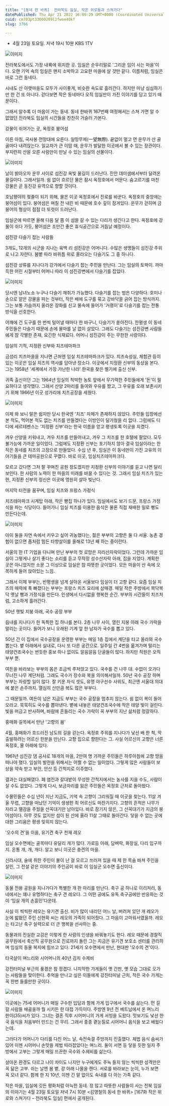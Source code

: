 ```yaml
---
title: "[동네 한 바퀴]  전라북도 임실, 작은 위로들과 스쳐가다"
datePublished: Thu Apr 21 2022 16:09:29 GMT+0000 (Coordinated Universal Time)
cuid: cm703pt33000209l2fwoe40kf
slug: 3766

---
```



- 4월 23일 토요일. 저녁 19시 10분 KBS 1TV

![이미지](https://cdn.hashnode.com/res/hashnode/image/upload/v1739255316121/167d2c0d-14d2-4e09-b805-3cb54662a1d8.jpeg)

전라북도에서도 가장 내륙에 위치한 곳. 임실은 순우리말로 '그리운 임이 사는 마을'이다. 오랜 기억 속의 임실은 왠지 소박하고 고요한 마을에 살 것만 같다. 이름처럼, 임실은 바로 그런 동네다.

시내도 산 아랫마을도 모두가 사이좋게, 비슷한 속도로 흘러간다. 하지만 마냥 심심하기만 한 건 또 아니다. 걷다보면 작은 동네마다 오직 임실만이 가진 이야기를 담고 있기 때문이다.

그래서 알수록 더 마음이 가는 동네. 동네 한바퀴 167번째 여정에서는 스쳐 가면 알 수 없었던 전라북도 임실의 시간들을 찬찬히 거슬러 가본다.

강물이 쉬어가는 곳, 옥정호 붕어섬

이른 아침, 국사봉 전망대에 오른다. 일망무제(一望無際). 끝없이 멀고 먼 운무가 산 골골마다 내려앉는다. 일교차가 큰 이맘 때, 운무가 발달한 이곳에서 볼 수 있는 장관이다. 부지런히 산을 오른 사람만이 만날 수 있는 임실의 선물이다.

![이미지](https://cdn.hashnode.com/res/hashnode/image/upload/v1739255317917/a76d0a2d-7add-4b84-ba1e-3c859d306817.jpeg)

날이 밝아오자 운무 사이로 섬진강 옥빛 물길이 드러난다. 진안 데미샘에서부터 달려온 물길이다. 그래서일까. 쉼 없이 흐르던 물은 잠시 옥정호에서 머문다. 숨고르기를 마친 강물은 곧 동진강 유역으로 향할 것이다.

호남평야의 젖줄이 되기 위해, 물은 이곳 옥정호에서 진로를 바꾼다. 옥정호의 중앙에는 붕어섬이 있다. 붕어섬은 며칠 전 내린 비 때문에 호수 깊이 잠겨있다. 운무가 걷히며 금붕어의 형상이 점점 더 또렷이 드러난다.

임실군에 따르면 올해 다음 달 쯤 이 섬을 갈 수 있는 다리가 생긴다고 한다. 옥정호에 강물이 쉬다 가듯, 붕어섬은 조만간 좋은 휴식공간으로 거듭날 예정이다.

섬진강 다슬기 잡는 사람들

3개도, 12개의 시군을 지나는 육백 리 섬진강은 어머니다. 수많은 생명들이 섬진강 주위로 나고 자란다. 봄볕 따라 바위틈 위로 올라오는 다슬기도 그 중 하나다.

섬진강 상류를 지나다가 강가에서 다슬기 잡는 주민을 만난다. 그는 임실의 토박이. 까마득한 어린 시절부터 어머니 따라 이 섬진강변에서 다슬기를 잡았다.

![이미지](https://cdn.hashnode.com/res/hashnode/image/upload/v1739255319583/63fefc2c-c592-4e0f-9291-5568ac9118f0.jpeg)

당시엔 남녀노소 누구나 다슬기 채취가 가능했다. 다슬기를 잡는 법은 다양하다. 호미나 손으로 얕은 강물을 파는 것부터, 작은 배에 도구를 묶고 강바닥을 긁어 잡는 방식까지. 그는 보통 가슴까지 올라온 장화를 신고 물속에 들어가 '거랭이'로 다슬기를 잡는 전통 방식을 선호한다.

어깨에 건 도구를 한 번씩 털어낼 때마다 한 바구니, 다슬기가 쏟아진다. 한평생 이 동네 주민들은 다슬기 때문에 손에 물마를 날 없이 살았다. 그래도 다슬기는 섬진강변 사람들에게 참 각별한 존재, 요긴한 식재료다. 어머니 섬진강이 주는 무한한 사랑이다.

임실의 기적, 지정환 신부와 치즈테마파크

금성리 치즈마을을 지나면 근처엔 임실 치즈테마파크가 있다. 치즈숙성실, 체험관 등이 있는 이곳은 임실 치즈의 역사를 담아낸 장소다. 이곳에서 지정환 신부의 동상을 본다. 그는 1958년 '세계에서 가장 가난한 나라' 한국을 찾은 벨기에 출신 신부.

귀족 출신이던 그는 1964년 임실의 척박한 농토 앞에서 무기력한 주민들에게 '돈'이 필요하다고 생각했다. 그래서 산양 2마리를 들여와 우유를 짰고, 그 우유를 오래 보존시키기 위해 1966년 이곳 성가리에 치즈공장을 세웠다.

![이미지](https://cdn.hashnode.com/res/hashnode/image/upload/v1739255321604/3b777f42-ee68-4556-9418-a4a4831ad542.jpeg)

이제 와 보니 말은 쉽지만 당시 한국엔 '치즈' 자체가 존재하지 않았다. 주민들 입장에선 본 적도, 먹어본 적도 없는 치즈를 만들겠다는 이방인이 달가웠을 리 없다. 그럼에도 디디에 세르테벤스는 '지정환 신부'라는 한국 이름을 얻고 평생토록 이곳을 지켰다.

겨우 산양을 키워내고, 겨우 치즈를 만들어내고, 겨우 그 치즈를 한 호텔에 팔았다. 모두 불가능에 가까운 일이었다. 그럼에도 지정환 신부는 포기하지 않아 결국 임실이라는 한 작은 동네를 치즈의 고장으로 만들었다. 수십 년 후, 임실은 이 동네만이 가진 고유의 이야기들을 큰 테마공원으로 꾸몄다. 바로 이곳, 임실치즈테마파크다.

모르고 갔다면 그저 잘 꾸며진 공원 정도겠지만 지정환 신부의 이야기를 듣고 나면 달리 보인다. 한 사람의 노력이 한 마을의 미래를 바꿀 수 있다는 것. 그래서 임실 치즈가 있는 한, 지정환 신부의 정신은 이곳에 영원히 살아 빛난다.

마지막 터전을 꿈꾸며, 임실 치즈와 프랑스 가정식

치즈테마파크 시계탑 아래, 작은 빵집 하나가 있다. 임실에서도 보기 드문, 프랑스 가정식을 파는 식당이다. 들어가니 임실 치즈를 이용한 음식은 물론 직접 재배한 밀로 빵도 만든다는데.

![이미지](https://cdn.hashnode.com/res/hashnode/image/upload/v1739255323692/99a62f63-5d38-46f2-a1ff-ccedcb171985.jpeg)

아이 둘을 자연 속에서 키우고 싶어 귀농했다는, 젊은 부부의 고향은 둘 다 서울. 농촌 경험이 없으면 좀처럼 힘든 타향살이를 올해로 13년 째 하는 중이란다.

서울의 한 IT 기업을 다니며 만난 부부의 첫 로망은 지리산자락이었다. 그런데 가까운 임실이 그렇게나 살기 좋다는 소리를 듣고 무작정 성수산자락 아래, 집을 지었다. 계획한 곳은 아니었지만 소문 그 이상으로 임실은 참 따뜻한 곳이었다. 모든 마을이 산 속에 오목하게 들어 앉아있는 느낌.

그래서 이제 부부는, 반평생을 넘게 살아온 서울보다 임실이 더 고향 같다. 요즘 임실 치즈의 매력에 푹 빠졌다는 부부는 프랑스 치즈 요리에 삼매경. 매일 작은 주방에서 복닥복닥 옛날 빵과 가정식을 만든다. 인생에서 다시없을 행복한 순간. 부부의 시간들이 치즈처럼, 고소하게 흘러간다.

50년 햇빛 지붕 아래, 국수 공장 부부

읍내를 지나다가 한 독특한 집 하나를 본다. 2층 나무 사이, 열린 지붕 아래 국수 가락을 말리는 곳이다. 들어가 보니 오래된 기계 앞 한 남자가 국수를 뽑고 있다.

50년 간 이 집에서 국수공장을 운영한 부부는 매일 1층 집에서 계단을 타고 올라와 국수 뽑는다. 볕 아래에서 실내로, 다시 또 다른 공간으로. 일주일 간 4번을 옮겨가며 말리는 태양건조국수는 번듯한 홍보 하나 없이도 알음알음 단골들이 많다. 하지만 직원은 오직 부부 뿐.

여든을 바라보는 부부의 몸은 조금씩 주저앉고 있다. 국수를 건 나무 대. 수없이 오가다 무너진 나무 계단처럼. 그래도 국수가 장수와 복을 의미해서일까. 50년 국수 공장 하며 부부는 자랑할 일이 많다. 잘 키운 자식 셋도, 유명 야구선수 사위도, 최근엔 서울대 의대에 붙은 손주까지. 열심히 산만큼 복도 많은 부부다.

그 때문일까. 여든이 넘은 지금도 부부는 국수 공장을 멈추지 않는다. 쉼 없이 복이 들어오라고. 묵묵히도 국수를 뽑아낸다. 볕에 내놓은 태양건조국수에 작은 태양 빛이 걸린다. 빛을 머금고 반사하며, 바람에 흔들리는 국수 가락이 꼭 부부의 지난 삶처럼 정갈하다.

홍매화 길목에서 만난 '고향의 봄'

4월, 홍매화가 흐드러진 남도의 길을 걷는다. 옥정호 주위를 지나다가 낯선 배 한 척, 막 출발하려는 어르신 한분을 만난다. 고향 집으로 향한다는 그. 사실 어르신의 고향은 너른 옥정호, 물 아래에 있다.

1961년 섬진강 댐 공사로 18개의 마을, 2만여 명 가까운 주민들은 하루아침에 고향 땅을 떠나야 했다. 임실의 발전을 위해서는 어쩔 수 없는 일이었다. 그렇게 많은 사람들이 보상을 약속 받고 부안, 안산 등 간척지로 이주했다.

결과는 대실패였다. 폐 염전과 갈대밭이 무성한 간척지에서는 농사를 지을 수도, 사람이 살 수도 없었다. 그렇게 다시, 보금자리를 잃은 주민들은 옥정호 근처로 돌아왔다.

수몰민들은 수십 년이 지난 지금도, 기억 속 고향이 그리워질 때 이곳을 찾는다. 11살 겨울 무렵, 고향을 떠났던 기억이 생생한 최 어르신도 마찬가지다. 고향의 흔적은 나무가 자라고 땔감을 주웠을 산꼭대기만 남아있다. 바로 잠기지 않은, 그 산꼭대기가 지금의 붕어섬이다. 아무 것도 없지만 섬이 된 산에 올라 11살 그때로 돌아간다. 닿을 수 없는 곳에 대한 그리움은 평생 잊히지 않는다.

'오수의 견'을 이을, 유기견 축구 천재 레오

임실 오수면에는 골목마다 유달리 개가 많다. 가로등 아래, 담벼락, 화장실, 다리 입구까지. 온통 개, 개, 개다. 알고 보니 이곳은 충견의 마을.

신라시대, 술에 취한 주인이 불이 난 걸 모르고 쓰러져 있을 때 제 한 목숨 바쳐 주인을 살린, 그 전설 같은 이야기의 주인공이 바로 이 임실군 오수면 출신이다.

![이미지](https://cdn.hashnode.com/res/hashnode/image/upload/v1739255325965/79cbe2af-a086-4309-ab21-742f4d032000.jpeg)

동물 전용 공원을 지나가다가 특별한 개 한 마리를 만난다. 축구 공 하나로 이리저리, 동네에서는 꽤나 유명하다는 축구 견 레오다. 그 어떤 공에도 유독 축구공에만 반응하는 것이 ‘임실 개의 손흥민’다운데.

사실 이 씩씩한 레오는 유기견 출신. 비가 많이 내리던 어느 날, 버려져 있던 개 레오가 눈에 밟혔던 주인 신현확 씨는 레오의 가족이 되어줬다. 그 마음이 고마워서였을까. 레오는 타고난 축구 실력으로 더 큰 행복을 선사하는 중.

동물과의 진실한 교감은 이렇게 한 사람의 인생을 바꿔놓기도 한다. 레오 때문에 경찰직 공무원에서 축산직 공무원으로 진로까지 돌린 그는 지금은 유기견 보호소 센터를 관리하며 임실의 동물 복지에 힘쓰고 있다. 21세기 오수면에서 만난, 현대판 '오수의 견'이다.

타국살이 며느리와 시어머니의 40년 김치 수제비

강진터미널 부근의 풍경은 참 정겹다. 나지막한 가게들이 옛 간판, 옛 모습 그대로 오가는 사람들을 맞이한다. 추억을 만나고 싶은 이들에게 강진터미널 근처, 작은 국수 가게는 꼭 한번 들를만한 곳이다.

![이미지](https://cdn.hashnode.com/res/hashnode/image/upload/v1739255327973/6dcccf87-1e50-4170-96bd-944dc519c77e.jpeg)

이곳에는 75세 어머니가 매일 구수한 입담과 함께 가게 입구에서 국수를 삶는다. 먼 길 갈 사람들 배곯을까 뭘 시키든 한 대접 가득이다. 주방엔 9년 전 베트남에서 온 며느리 한이(35)씨가 있다. 그녀는 결혼 직후 시어머니의 가게 서빙을 도왔다. 맛보기도 낯선 한국 음식을 처음부터 만드는 건 무리. 그래서 종종 곁눈질로 시어머니 음식을 보고 배웠다는데.

그러다가 어머니가 다리를 다친 어느 날, 속전속결 주방까지 진출했다. 제법 음식 솜씨가 있어 이젠 시어머니 손맛을 제법 따라잡았다는 며느리. 둘이 서면 등 닿을 듯한 일자 주방에서 고부는 그렇게 매일 뜨끈한 국수와 수제비를 삶는다.

살아온 환경도 다르고 나이 차이도 나지만 누구에게도 주눅 들지 않는 씩씩한 성격만은 꼭 닮은 고부. 쉬는 날엔 봄 볕, 강 아래 나물을 캔다. 서로를 바라보는 눈이, 누가 보면 꼭 모녀 같다. 함께 한 지 10년, 이젠 긴 말 없이도 속내를 다 아는 가족 같다.

작은 마을, 임실에 깃든 평화처럼 아늑한 동네. 정 많고 따뜻한 사람들이 사는 전북 임실의 이야기는 4월 23일 토요일 저녁 7시 10분 <김영철의 동네 한 바퀴> [167화 작은 위로와 스쳐가다 – 전라북도 임실] 편에서 공개된다.